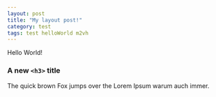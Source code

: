 ```yaml
---
layout: post
title: "My layout post!"
category: test
tags: test helloWorld m2vh
---
```


Hello World!

### A new `<h3>` title

The quick brown Fox jumps over the Lorem Ipsum warum auch immer.